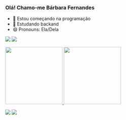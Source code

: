 ### Olá! Chamo-me Bárbara Fernandes 

- 🌱 Estou começando na programação
- 👯 Estudando backand 
- 😄 Pronouns: Ela/Dela

<a href = "mailto:barbara28fs@gmail.com"><img src="https://img.shields.io/badge/-Gmail-%23333?style=for-the-badge&logo=gmail&logoColor=white" target="_blank"></a>
<a href="https://www.linkedin.com/in/bárbarafersou/" target="_blank"><img src="https://img.shields.io/badge/-LinkedIn-%230077B5?style=for-the-badge&logo=linkedin&logoColor=white" target="_blank"></a> 

<div>
  <a href="https://github.com/barbarafersou">
  <img height="180em" src="https://github-readme-stats.vercel.app/api?username=barbarafersou&show_icons=true&theme=dark&include_all_commits=true&count_private=true"/>
  <img height="180em" src="https://github-readme-stats.vercel.app/api/top-langs/?username=barbarafersou&layout=compact&langs_count=7&theme=dark"/>
</div>


<a href = "mailto:barbara28fs@gmail.com"><img src="https://img.shields.io/badge/-Gmail-%23333?style=for-the-badge&logo=gmail&logoColor=white" target="_blank"></a>
<a href="https://www.linkedin.com/in/bárbarafersou/" target="_blank"><img src="https://img.shields.io/badge/-LinkedIn-%230077B5?style=for-the-badge&logo=linkedin&logoColor=white" target="_blank"></a> 

